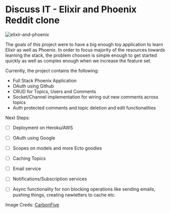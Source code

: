 # Discuss IT - Elixir and Phoenix Reddit clone

![elixir-and-phoenix](https://blog.carbonfive.com/wp-content/uploads/2016/04/phoenix-elixir-1.png)

The goals of this project were to have a big enough toy application to learn Elixir as well as Phoenix. In order to focus majority of the resources towards learning the stack, the problem choosen is simple enough to get started quickly as well as complex enough when we increase the feature set.


Currently, the project contains the following:
- Full Stack Phoenix Application
- OAuth using Github
- CRUD for Topics, Users and Comments
- Socket/Channel implementation for wiring out new comments across topics
- Auth protected comments and topic deletion and edit functionalities

Next Steps:
- [ ] Deployment on Heroku/AWS
- [ ] OAuth using Google
- [ ] Scopes on models and more Ecto goodies
- [ ] Caching Topics
- [ ] Email service
- [ ] Notifications/Subscription services
- [ ] Async functionality for non blocking operations like sending emails, pushing things, creating newletters to cache etc.


Image Creds: [CarbonFive](https://blog.carbonfive.com/2016/04/19/elixir-and-phoenix-the-future-of-web-apis-and-apps/)
